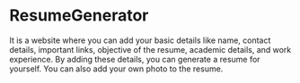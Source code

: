 # ResumeGenerator
It is a website where you can add your basic details like name, contact details, important links, objective of the resume, academic details, and work experience. By adding these details, you can generate a resume for yourself. You can also add your own photo to the resume.
